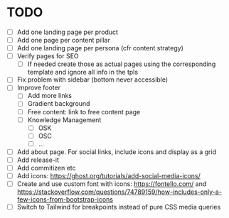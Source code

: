 # TODO
- [ ] Add one landing page per product
- [ ] Add one page per content pillar
- [ ] Add one landing page per persona (cfr content strategy)
- [ ] Verify pages for SEO
    - [ ] If needed create those as actual pages using the corresponding template and ignore all info in the tpls
- [ ] Fix problem with sidebar (bottom never accessible)
- [ ] Improve footer
    - [ ] Add more links
    - [ ] Gradient background
    - [ ] Free content: link to free content page
    - [ ] Knowledge Management
        - [ ] OSK
        - [ ] OSC
        - [ ] ...
- [ ] Add about page. For social links, include icons and display as a grid
- [ ] Add release-it
- [ ] Add commitizen etc
- [ ] Add icons: https://ghost.org/tutorials/add-social-media-icons/
- [ ] Create and use custom font with icons: https://fontello.com/ and https://stackoverflow.com/questions/74789159/how-includes-only-a-few-icons-from-bootstrap-icons
- [ ] Switch to Tailwind for breakpoints instead of pure CSS media queries
